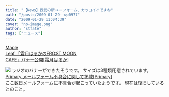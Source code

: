 ```yaml
---
title: "【News】西武の新ユニフォーム、カッコイイですね"
path: "/posts/2009-01-29--wp0977"
date: "2009-01-29 11:04:39"
cover: "no-image.png"
author: "stfate"
tags: ["ニュース"]
---
```


<style type="text/css">
<!--
p {white-space: pre-wrap};
-->
</style>

<a class="topics" href="http://www.timerocket.co.jp/fmc/" target="_blank">Maple Leaf 「霜月はるかのFROST MOON CAFE」バナー公開</a><span class="junre">[<a href="http://shimotsukin.com/" target="_blank">霜月はるか</a>]</span>
<div class="news"><a href="http://www.timerocket.co.jp/fmc/" target="_blank"><img src="http://stfate.net/images/L.jpg" class="image" /></a>
ラジオのバナーができたそうです。
サイズは3種類用意されています。</div>
<a class="topics" href="http://primary-yuiko.com/" target="_blank">Primary メールフォーム不具合に関して掲載</a><span class="junre">[<a href="http://primary-yuiko.com/" target="_blank">Primary</a>]</span>
<div class="news">ここ数日メールフォームに不具合が起こっていたようです。
現在は復旧しているとのこと。</div>
